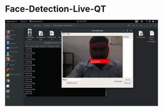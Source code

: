 # Face-Detection-Live-QT

  ![alt text](https://github.com/sajanraj/Face-Detection-Live-QT/blob/master/Screenshot%20from%202019-02-02%2009-50-04.png)
